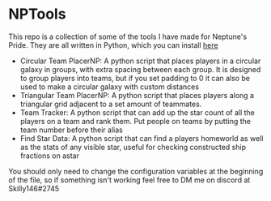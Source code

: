# NPTools
This repo is a collection of some of the tools I have made for Neptune's Pride. They are all written in Python, which you can install [here](https://www.python.org/)

* Circular Team PlacerNP: A python script that places players in a circular galaxy in groups, with extra spacing between each group. It is designed to group players into teams, but if you set padding to 0 it can also be used to make a circular galaxy with custom distances
* Triangular Team PlacerNP: A python script that places players along a triangular grid adjacent to a set amount of teammates. 
* Team Tracker: A python script that can add up the star count of all the players on a team and rank them. Put people on teams by putting the team number before their alias
* Find Star Data: A python script that can find a players homeworld as well as the stats of any visible star, useful for checking constructed ship fractions on astar

You should only need to change the configuration variables at the beginning of the file, so if something isn't working feel free to DM me on discord at Skilly146#2745
